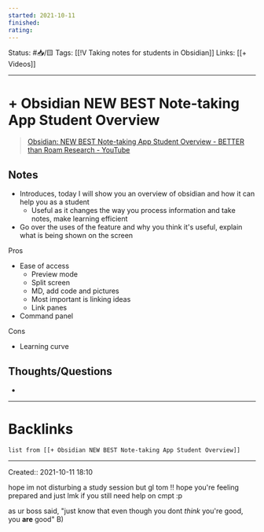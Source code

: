 ```yaml
---
started: 2021-10-11 
finished:
rating:
---
```

Status: #📥/🟨 
Tags: [[!V Taking notes for students in Obsidian]]
Links: [[+ Videos]]
___
# + Obsidian NEW BEST Note-taking App Student Overview
> [Obsidian: NEW BEST Note-taking App Student Overview - BETTER than Roam Research - YouTube](https://www.youtube.com/wratch?v=aK2fOQRNSxc&ab_channel=NotesWithRen)

## Notes
- Introduces, today I will show you an overview of obsidian and how it can help you as a student
	- Useful as it changes the way you process information and take notes, make learning efficient
 - Go over the uses of the feature and why you think it's useful, explain what is being shown on the screen

Pros
- Ease of access
	- Preview mode
	- Split screen
	- MD, add code and pictures
	- Most important is linking ideas
	- Link panes
- Command panel

Cons
- Learning curve
## Thoughts/Questions
- 
___
# Backlinks
```dataview
list from [[+ Obsidian NEW BEST Note-taking App Student Overview]]
```
___
Created:: 2021-10-11 18:10

hope im not disturbing a study session but gl tom !! hope you're feeling prepared and just lmk if you still need help on cmpt :p

as ur boss said, "just know that even though you dont _think_ you're good, you **are** good" B)



